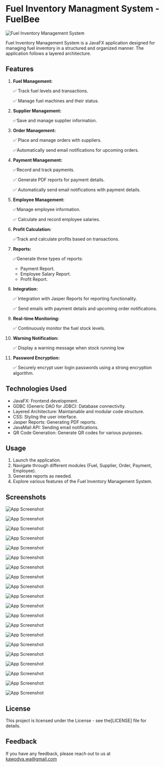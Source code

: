 
# Fuel Inventory Managment System - FuelBee

![Fuel Inventory Management System](https://i.imgur.com/NomOJt5.png)

Fuel Inventory Management System is a JavaFX application designed for managing fuel inventory in a structured and organized manner. The application follows a layered architecture.


## Features


 1. **Fuel Management:**
   
     ✅ Track fuel levels and transactions.
   
     ✅ Manage fuel machines and their status.

2. **Supplier Management:**
   
   ✅Save and manage supplier information.
   

3. **Order Management:**
   
   ✅ Place and manage orders with suppliers.
   
   ✅Automatically send email notifications for upcoming orders.

4. **Payment Management:**
   
   ✅Record and track payments.
   
   ✅ Generate PDF reports for payment details.
   
   ✅ Automatically send email notifications with payment details.

5. **Employee Management:**
  
   ✅Manage employee information.
   
   ✅ Calculate and record employee salaries.

6. **Profit Calculation:**
   
   ✅Track and calculate profits based on transactions.

7. **Reports:**
   
   ✅Generate three types of reports:
     - Payment Report.
     - Employee Salary Report.
     - Profit Report.

8. **Integration:**
   
   ✅ Integration with Jasper Reports for reporting functionality.
   
   ✅ Send emails with payment details and upcoming order notifications.

9. **Real-time Monitoring:**
  
    ✅ Continuously monitor the fuel stock levels.

10. **Warning Notification:**
  
    ✅ Display a warning message when stock running low

11.  **Password Encryption:**

   
     ✅ Securely encrypt user login passwords using a strong encryption algorithm.





## Technologies Used

- JavaFX: Frontend development.
- GDBC (Generic DAO for JDBC): Database connectivity.
- Layered Architecture: Maintainable and modular code structure.
- CSS: Styling the user interface.
- Jasper Reports: Generating PDF reports.
- JavaMail API: Sending email notifications.
- QR Code Generation: Generate QR codes for various purposes.

## Usage

1. Launch the application.
2. Navigate through different modules (Fuel, Supplier, Order, Payment, Employee).
3. Generate reports as needed.
4. Explore various features of the Fuel Inventory Management System.





## Screenshots

![App Screenshot](https://i.imgur.com/a8sT25C.png)

![App Screenshot](https://i.imgur.com/77glgVq.png)

![App Screenshot](https://i.imgur.com/91W9i62.png)

![App Screenshot](https://i.imgur.com/na9gERH.png)

![App Screenshot](https://i.imgur.com/uwcDqeO.png)

![App Screenshot](https://i.imgur.com/rbW5qvE.png)

![App Screenshot](https://i.imgur.com/7vmCEIt.png)

![App Screenshot](https://i.imgur.com/UR0c5HI.png)

![App Screenshot](https://i.imgur.com/ktfaWkQ.png)

![App Screenshot](https://i.imgur.com/1NMmmrf.png)

![App Screenshot](https://i.imgur.com/JYxcsxi.png)

![App Screenshot](https://i.imgur.com/Q31HGZk.png)

![App Screenshot](https://i.imgur.com/5QhGhpq.png)

![App Screenshot](https://i.imgur.com/z4r22Ua.png)

![App Screenshot](https://i.imgur.com/v9BU0xa.png)

![App Screenshot](https://i.imgur.com/YzAUDCa.png)

![App Screenshot](https://i.imgur.com/z5dpVE3.png)

![App Screenshot](https://i.imgur.com/BbLvTtS.png)

![App Screenshot](https://i.imgur.com/to9EBMZ.png)

![App Screenshot](https://i.imgur.com/I5MxrEF.png)

## License

This project is licensed under the  License - see the[LICENSE] file for details.


## Feedback

If you have any feedback, please reach out to us at kawodya.wa@gmail.com


